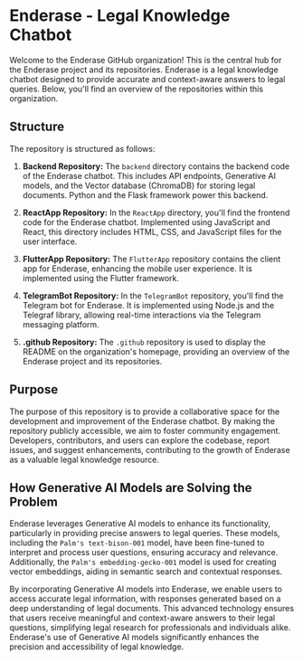 # Enderase - Legal Knowledge Chatbot

Welcome to the Enderase GitHub organization! This is the central hub for the Enderase project and its repositories. Enderase is a legal knowledge chatbot designed to provide accurate and context-aware answers to legal queries. Below, you'll find an overview of the repositories within this organization.

## Structure

The repository is structured as follows:

1. **Backend Repository:** The `backend` directory contains the backend code of the Enderase chatbot. This includes API endpoints, Generative AI models, and the Vector database (ChromaDB) for storing legal documents. Python and the Flask framework power this backend.

2. **ReactApp Repository:** In the `ReactApp` directory, you'll find the frontend code for the Enderase chatbot. Implemented using JavaScript and React, this directory includes HTML, CSS, and JavaScript files for the user interface.

3. **FlutterApp Repository:** The `FlutterApp` repository contains the client app for Enderase, enhancing the mobile user experience. It is implemented using the Flutter framework.

4. **TelegramBot Repository:** In the `TelegramBot` repository, you'll find the Telegram bot for Enderase. It is implemented using Node.js and the Telegraf library, allowing real-time interactions via the Telegram messaging platform.

5. **.github Repository:** The `.github` repository is used to display the README on the organization's homepage, providing an overview of the Enderase project and its repositories.

## Purpose

The purpose of this repository is to provide a collaborative space for the development and improvement of the Enderase chatbot. By making the repository publicly accessible, we aim to foster community engagement. Developers, contributors, and users can explore the codebase, report issues, and suggest enhancements, contributing to the growth of Enderase as a valuable legal knowledge resource.

## How Generative AI Models are Solving the Problem

Enderase leverages Generative AI models to enhance its functionality, particularly in providing precise answers to legal queries. These models, including the `Palm's text-bison-001` model, have been fine-tuned to interpret and process user questions, ensuring accuracy and relevance. Additionally, the `Palm's embedding-gecko-001` model is used for creating vector embeddings, aiding in semantic search and contextual responses.

By incorporating Generative AI models into Enderase, we enable users to access accurate legal information, with responses generated based on a deep understanding of legal documents. This advanced technology ensures that users receive meaningful and context-aware answers to their legal questions, simplifying legal research for professionals and individuals alike. Enderase's use of Generative AI models significantly enhances the precision and accessibility of legal knowledge.
